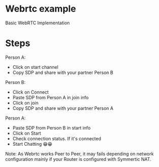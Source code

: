 # Webrtc example
Basic WebRTC Implementation 

# Steps

Person A:

- Click on start channel
- Copy SDP and share with your partner Person B

Person B:
- Click on Connect
- Paste SDP from Person A in join info
- Click on join
- Copy SDP and share with your partner Person A

Person A:
- Paste SDP from Person B in start info
- Click on Start
- Check connection status. If it's connected
- Start Chatting 😁😁


Note: As Webrtc works Peer to Peer, it may fails depending on network configuration mainly if your Router is configured with Symmertic NAT.
